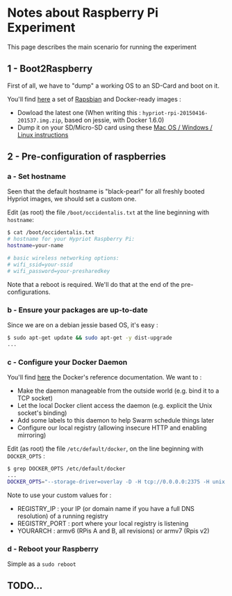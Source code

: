 # Notes about Raspberry Pi Experiment

This page describes the main scenario for running the experiment


## 1 - Boot2Raspberry

First of all, we have to "dump" a working OS to an SD-Card and boot on it.

You'll find [here](http://blog.hypriot.com/downloads/) a set of [Rapsbian](http://www.raspbian.org) and Docker-ready images :
* Dowload the latest one (When writing this : ```hypriot-rpi-20150416-201537.img.zip```, based on jessie, with Docker 1.6.0)
* Dump it on your SD/Micro-SD card using these [Mac OS / Windows / Linux instructions](http://computers.tutsplus.com/articles/how-to-flash-an-sd-card-for-raspberry-pi--mac-53600)


## 2 - Pre-configuration of raspberries

### a - Set hostname

Seen that the default hostname is "black-pearl" for all freshly booted Hypriot images, we should set a custom one.

Edit (as root) the file ```/boot/occidentalis.txt``` at the line beginning with ```hostname```:
```bash
$ cat /boot/occidentalis.txt 
# hostname for your Hypriot Raspberry Pi:
hostname=your-name

# basic wireless networking options:
# wifi_ssid=your-ssid
# wifi_password=your-presharedkey
```

Note that a reboot is required. We'll do that at the end of the pre-configurations.

### b - Ensure your packages are up-to-date

Since we are on a debian jessie based OS, it's easy :
```bash
$ sudo apt-get update && sudo apt-get -y dist-upgrade
...
```

### c - Configure your Docker Daemon

You'll find [here](https://docs.docker.com/reference/commandline/cli/#daemon) the Docker's reference documentation. We want to :
* Make the daemon manageable from the outside world (e.g. bind it to a TCP socket)
* Let the local Docker client access the daemon (e.g. explicit the Unix socket's binding)
* Add some labels to this daemon to help Swarm schedule things later
* Configure our local registry (allowing insecure HTTP and enabling mirroring)

Edit (as root) the file ```/etc/default/docker```, on the line beginning with ```DOCKER_OPTS``` :
```bash
$ grep DOCKER_OPTS /etc/default/docker
...
DOCKER_OPTS="--storage-driver=overlay -D -H tcp://0.0.0.0:2375 -H unix:///var/run/docker.sock --label arch=YOURARCH --insecure-registry REGISTRY_IP:REGISTRY_PORT --registry-mirror=http://REGISTRY_IP:REGISTRY_PORT"
``` 

Note to use your custom values for :
* REGISTRY_IP : your IP (or domain name if you have a full DNS resolution) of a running registry
* REGISTRY_PORT : port where your local registry is listening
* YOURARCH : armv6 (RPis A and B, all revisions) or armv7 (Rpis v2)


### d - Reboot your Raspberry

Simple as a ```sudo reboot```

## TODO...
